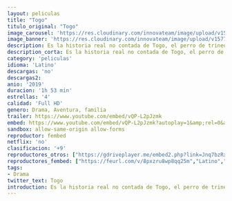 ```yaml
---
layout: peliculas
title: "Togo"
titulo_original: "Togo"
image_carousel: 'https://res.cloudinary.com/innovateam/image/upload/v1577304611/togo-min_xzqpdt.jpg'
image_banner: 'https://res.cloudinary.com/innovateam/image/upload/v1577304612/Togo-poster-600x750-1-min_hprynv.jpg'
description: Es la historia real no contada de Togo, el perro de trineo quien dirigió la carrera más difícil de 1925, aunque la mayoría lo consideraba demasiado pequeño y débil para liderar una carrera tan intensa.
description_corta: Es la historia real no contada de Togo, el perro de trineo quien dirigió la carrera más difícil de 1925, aunque la mayoría lo consideraba demasiado pequeño y débil para liderar una carrera tan intensa. ...
category: 'peliculas'
idioma: 'Latino'
descargas: 'no'
descargas2:
anio: '2019'
duracion: '1h 53 min'
estrellas: '4'
calidad: 'Full HD'
genero: Drama, Aventura, familia
trailer: https://www.youtube.com/embed/vQP-L2pJzmk
embed: https://www.youtube.com/embed/vQP-L2pJzmk?autoplay=1&amp;rel=0&amp;hd=1&border=0&wmode=opaque&enablejsapi=1&modestbranding=1&controls=1&showinfo=0
sandbox: allow-same-origin allow-forms
reproductor: fembed
netflix: 'no'
clasificacion: '+9'
reproductores_otros: ["https://gdriveplayer.me/embed2.php?link=Jnq7bzRxMmMO%252BslmmzhAlgvnIM5E4Q%252FM%252Fe36NxlCbgAGaigOo2zVTqm%252Fx1n2KjH%252B2QxGPJPTlymqcHFfvlSu4ogiy6XR0kfqI233h5xaZEBXDUgpRYgPz8yGLleBSvMa2vhUPJlsbuo1hJl3SL4zpoPPxP0Xb6ZT6Vq%252Fz7TZyg0YECd37zM6VyB37TKqwmo2sH2V6ha%252FIt7277ohVngcN5","Latino","https://jawcloud.co/embed-b68vtyfs80d1.html","Latino"]
reproductores_fembed: ["https://feurl.com/v/8pxzru8wp8qq25m","Latino","https://feurl.com/v/36j72im6meq5lkg","Latino","https://feurl.com/v/pkekqcm4e6q7-k1","Latino","https://feurl.com/v/j8qdlsdq4zq7k7j","Latino"]
tags:
- Drama
twitter_text: Togo
introduction: Es la historia real no contada de Togo, el perro de trineo quien dirigió la carrera más difícil de 1925, aunque la mayoría lo consideraba demasiado pequeño y débil para liderar una carrera tan intensa. ..
---
```













